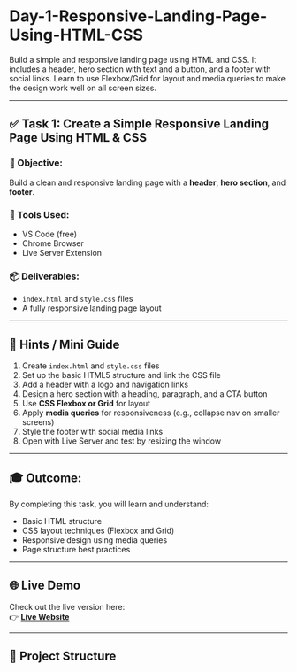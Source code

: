 # Day-1-Responsive-Landing-Page-Using-HTML-CSS

Build a simple and responsive landing page using HTML and CSS. It includes a header, hero section with text and a button, and a footer with social links. Learn to use Flexbox/Grid for layout and media queries to make the design work well on all screen sizes.

---

## ✅ Task 1: Create a Simple Responsive Landing Page Using HTML & CSS

### 🎯 Objective:
Build a clean and responsive landing page with a **header**, **hero section**, and **footer**.

### 🧰 Tools Used:
- VS Code (free)
- Chrome Browser
- Live Server Extension

### 📦 Deliverables:
- `index.html` and `style.css` files
- A fully responsive landing page layout

---

## 📝 Hints / Mini Guide

1. Create `index.html` and `style.css` files  
2. Set up the basic HTML5 structure and link the CSS file  
3. Add a header with a logo and navigation links  
4. Design a hero section with a heading, paragraph, and a CTA button  
5. Use **CSS Flexbox or Grid** for layout  
6. Apply **media queries** for responsiveness (e.g., collapse nav on smaller screens)  
7. Style the footer with social media links  
8. Open with Live Server and test by resizing the window  

---

## 🎓 Outcome:
By completing this task, you will learn and understand:

- Basic HTML structure  
- CSS layout techniques (Flexbox and Grid)  
- Responsive design using media queries  
- Page structure best practices  

---

## 🌐 Live Demo

Check out the live version here:  
👉 **[Live Website](https://day-1-responsive-landing-page-using-html-css.vercel.app/)**

---

## 📂 Project Structure


